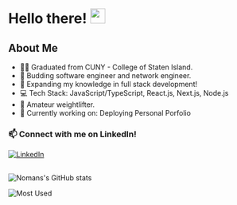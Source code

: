 # Hello there! <img src="https://raw.githubusercontent.com/MartinHeinz/MartinHeinz/master/wave.gif" width="30px">

## About Me
- 👨‍🎓 Graduated from CUNY - College of Staten Island.
- 🌱 Budding software engineer and network engineer.
- 🔭 Expanding my knowledge in full stack development!
- 💻 Tech Stack: JavaScript/TypeScript, React.js, Next.js, Node.js
- 💪 Amateur weightlifter.
- 👷‍ Currently working on: Deploying Personal Porfolio
### 📫 Connect with me on LinkedIn!
[![LinkedIn](https://logos-download.com/wp-content/uploads/2016/03/LinkedIn_Logo_2019.png)](https://www.linkedin.com/in/noman-710/)
##
![Nomans's GitHub stats](https://github-readme-stats.vercel.app/api?username=numahn&theme=dark&show_icons=true)

![Most Used](https://github-readme-stats.vercel.app/api/top-langs/?username=numahn&theme=dark&layout=compact&card_width=445&langs_count=10)

